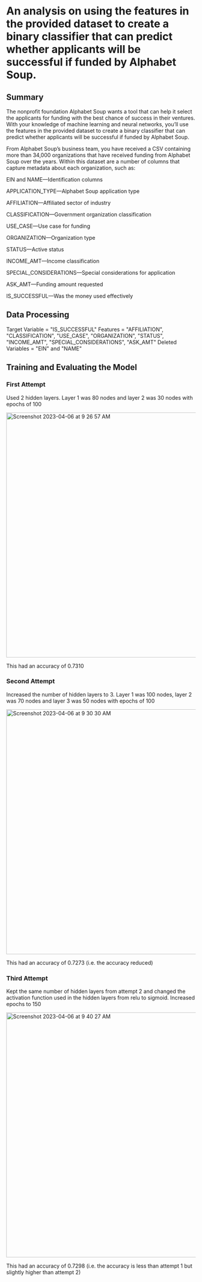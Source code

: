 # An analysis on using the features in the provided dataset to create a binary classifier that can predict whether applicants will be successful if funded by Alphabet Soup.

## Summary
The nonprofit foundation Alphabet Soup wants a tool that can help it select the applicants for funding with the best chance of success in their ventures. With your knowledge of machine learning and neural networks, you’ll use the features in the provided dataset to create a binary classifier that can predict whether applicants will be successful if funded by Alphabet Soup.

From Alphabet Soup’s business team, you have received a CSV containing more than 34,000 organizations that have received funding from Alphabet Soup over the years. Within this dataset are a number of columns that capture metadata about each organization, such as:

EIN and NAME—Identification columns

APPLICATION_TYPE—Alphabet Soup application type

AFFILIATION—Affiliated sector of industry

CLASSIFICATION—Government organization classification

USE_CASE—Use case for funding

ORGANIZATION—Organization type

STATUS—Active status

INCOME_AMT—Income classification

SPECIAL_CONSIDERATIONS—Special considerations for application

ASK_AMT—Funding amount requested

IS_SUCCESSFUL—Was the money used effectively

## Data Processing
Target Variable = "IS_SUCCESSFUL" 
Features = "AFFILIATION", "CLASSIFICATION", "USE_CASE", "ORGANIZATION", "STATUS", "INCOME_AMT", "SPECIAL_CONSIDERATIONS", "ASK_AMT"
Deleted Variables = "EIN" and "NAME"

## Training and Evaluating the Model
### First Attempt
Used 2 hidden layers. Layer 1 was 80 nodes and layer 2 was 30 nodes with epochs of 100

<img width="652" alt="Screenshot 2023-04-06 at 9 26 57 AM" src="https://user-images.githubusercontent.com/106120403/230392357-79930432-e102-46a8-ad54-e94127f025c5.png">

This had an accuracy of 0.7310

### Second Attempt
Increased the number of hidden layers to 3. Layer 1 was 100 nodes, layer 2 was 70 nodes and layer 3 was 50 nodes with epochs of 100

<img width="652" alt="Screenshot 2023-04-06 at 9 30 30 AM" src="https://user-images.githubusercontent.com/106120403/230393215-bdc85a3f-e364-4f62-b1a6-bde9009cc7c9.png">

This had an accuracy of 0.7273 (i.e. the accuracy reduced)

### Third Attempt
Kept the same number of hidden layers from attempt 2 and changed the activation function used in the hidden layers from relu to sigmoid. Increased epochs to 150

<img width="652" alt="Screenshot 2023-04-06 at 9 40 27 AM" src="https://user-images.githubusercontent.com/106120403/230395648-051eaee1-4710-45c3-a3d7-3e81c14c8b64.png">

This had an accuracy of 0.7298 (i.e. the accuracy is less than attempt 1 but slightly higher than attempt 2)






